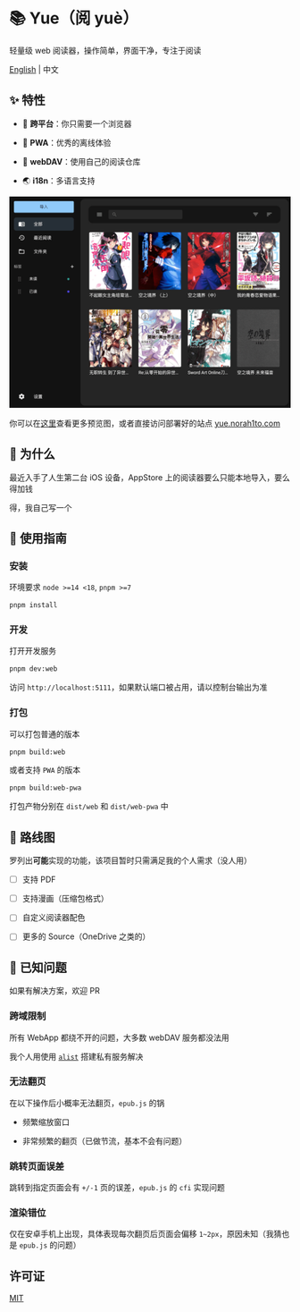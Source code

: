 # 📚 Yue（阅 yuè）

轻量级 web 阅读器，操作简单，界面干净，专注于阅读

[English](./README.md) | 中文

## ✨ 特性

- 🚀 **跨平台**：你只需要一个浏览器

- 🚀 **PWA**：优秀的离线体验

- 📁 **webDAV**：使用自己的阅读仓库

- 🌏 **i18n**：多语言支持

![](./res/book_list.png)

你可以在[这里](./PREVIEW.md)查看更多预览图，或者直接访问部署好的站点 [yue.norah1to.com](https://yue.norah1to.com)

## 🧐 为什么

最近入手了人生第二台 iOS 设备，AppStore 上的阅读器要么只能本地导入，要么得加钱

得，我自己写一个

## 🎈 使用指南

### 安装

环境要求 `node >=14 <18`, `pnpm >=7`

```bash
pnpm install
```

### 开发

打开开发服务

```bash
pnpm dev:web
```

访问 `http://localhost:5111`，如果默认端口被占用，请以控制台输出为准

### 打包

可以打包普通的版本

```bash
pnpm build:web
```

或者支持 `PWA` 的版本

```bash
pnpm build:web-pwa
```

打包产物分别在 `dist/web` 和 `dist/web-pwa` 中

## 📍 路线图

罗列出**可能**实现的功能，该项目暂时只需满足我的个人需求（没人用）

- [ ] 支持 PDF

- [ ] 支持漫画（压缩包格式）

- [ ] 自定义阅读器配色

- [ ] 更多的 Source（OneDrive 之类的）

## 🚧 已知问题

如果有解决方案，欢迎 PR

### 跨域限制

所有 WebApp 都绕不开的问题，大多数 webDAV 服务都没法用

我个人用使用 [`alist`](https://github.com/alist-org/alist) 搭建私有服务解决

### 无法翻页

在以下操作后小概率无法翻页，`epub.js` 的锅

- 频繁缩放窗口

- 非常频繁的翻页（已做节流，基本不会有问题）

### 跳转页面误差

跳转到指定页面会有 `+/-1` 页的误差，`epub.js` 的 `cfi` 实现问题

### 渲染错位

仅在安卓手机上出现，具体表现每次翻页后页面会偏移 `1~2px`，原因未知（我猜也是 `epub.js` 的问题）

## 许可证

[MIT](./LICENSE)
